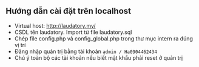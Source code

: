 ## Hướng dẫn cài đặt trên localhost

- Virtual host: http://laudatory.my/
- CSDL tên laudatory. Import từ file laudatory.sql 
- Chép file config.php và config_global.php trong thư mục intern ra đúng vị trí
- Đăng nhập quản trị bằng tài khoản `admin / Ha0904462434`
- Chú ý toàn bộ các tài khoản nếu biết mật khẩu phải reset ở quản trị